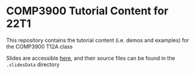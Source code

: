 # COMP3900 Tutorial Content for 22T1

This repository contains the tutorial content (i.e. demos and examples) for the COMP3900 T12A class

Slides are accessible [here](https://featherbear.cc/tutoring-unsw-22t1-cs3900), and their source files can be found in the `.slidesData` directory

